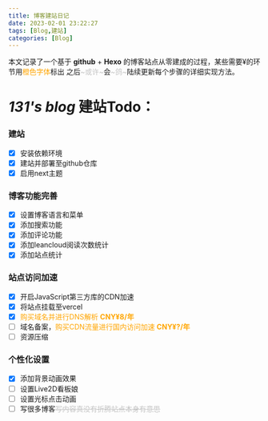 ```yaml
---
title: 博客建站日记
date: 2023-02-01 23:22:27
tags: [Blog,建站]
categories: [Blog]
---
```

本文记录了一个基于 **github** + **Hexo** 的博客站点从零建成的过程，某些需要¥的环节用<font color= orange>橙色字体</font>标出
之后<font color= #C4C4C4>~或许~</font>会<font color= #C4C4C4>~鸽~</font>陆续更新每个步骤的详细实现方法。
<!-- more -->

# ***131's blog*** 建站Todo：
### 建站
- [x] 安装依赖环境
- [x] 建站并部署至github仓库
- [x] 启用next主题
### 博客功能完善
- [x] 设置博客语言和菜单
- [x] 添加搜索功能
- [x] 添加评论功能
- [x] 添加leancloud阅读次数统计
- [x] 添加站点统计
### 站点访问加速
- [x] 开启JavaScript第三方库的CDN加速
- [x] 将站点挂载至vercel
- [x] <font color= orange>购买域名并进行DNS解析 **CNY¥8/年** </font>
- [ ] 域名备案，<font color= orange>购买CDN流量进行国内访问加速 **CNY¥?/年**</font>
- [ ] 资源压缩

### 个性化设置
- [x] 添加背景动画效果
- [ ] 设置Live2D看板娘
- [ ] 设置光标点击动画
- [ ] 写很多博客<font color= #C4C4C4>~~写内容真没有折腾站点本身有意思~~</font>